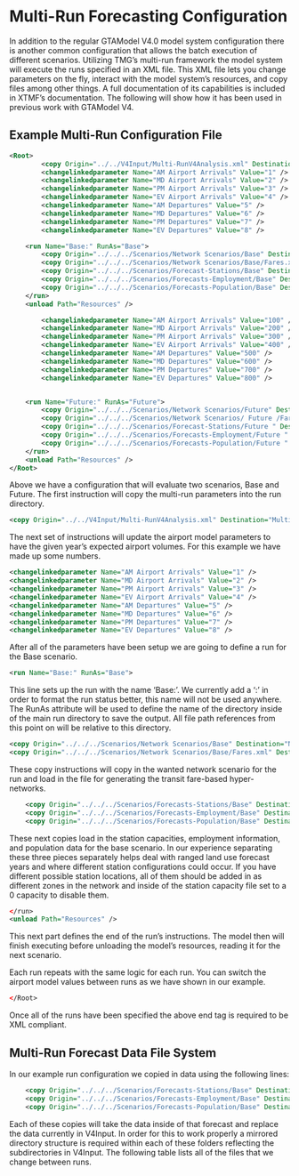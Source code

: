 # Multi-Run Forecasting Configuration

In addition to the regular GTAModel V4.0 model system configuration there is another common configuration that allows the batch execution of different scenarios.  Utilizing TMG’s multi-run framework the model system will execute the runs specified in an XML file.  This XML file lets you change parameters on the fly, interact with the model system’s resources, and copy files among other things.  A full documentation of its capabilities is included in XTMF’s documentation.  The following will show how it has been used in previous work with GTAModel V4.

## Example Multi-Run Configuration File

```xml
<Root>
        <copy Origin="../../V4Input/Multi-RunV4Analysis.xml" Destination="Multi-Run.xml" />
        <changelinkedparameter Name="AM Airport Arrivals" Value="1" />
        <changelinkedparameter Name="MD Airport Arrivals" Value="2" />
        <changelinkedparameter Name="PM Airport Arrivals" Value="3" />
        <changelinkedparameter Name="EV Airport Arrivals" Value="4" />
        <changelinkedparameter Name="AM Departures" Value="5" />
        <changelinkedparameter Name="MD Departures" Value="6" />
        <changelinkedparameter Name="PM Departures" Value="7" />
        <changelinkedparameter Name="EV Departures" Value="8" />

    <run Name="Base:" RunAs="Base">
        <copy Origin="../../../Scenarios/Network Scenarios/Base" Destination="Network Scenario" />
        <copy Origin="../../../Scenarios/Network Scenarios/Base/Fares.xml" Destination="../../../V4Input/Transit Fares/LastScenarioFares.xml" />
        <copy Origin="../../../Scenarios/Forecast-Stations/Base" Destination="../../../V4Input" />
        <copy Origin="../../../Scenarios/Forecasts-Employment/Base" Destination="../../../V4Input" />
        <copy Origin="../../../Scenarios/Forecasts-Population/Base" Destination="../../../V4Input" />
    </run>
    <unload Path="Resources" />

        <changelinkedparameter Name="AM Airport Arrivals" Value="100" />
        <changelinkedparameter Name="MD Airport Arrivals" Value="200" />
        <changelinkedparameter Name="PM Airport Arrivals" Value="300" />
        <changelinkedparameter Name="EV Airport Arrivals" Value="400" />
        <changelinkedparameter Name="AM Departures" Value="500" />
        <changelinkedparameter Name="MD Departures" Value="600" />
        <changelinkedparameter Name="PM Departures" Value="700" />
        <changelinkedparameter Name="EV Departures" Value="800" />


    <run Name="Future:" RunAs="Future">
        <copy Origin="../../../Scenarios/Network Scenarios/Future" Destination="Network Scenario" />
        <copy Origin="../../../Scenarios/Network Scenarios/ Future /Fares.xml" Destination="../../../V4Input/Transit Fares/LastScenarioFares.xml" />
        <copy Origin="../../../Scenarios/Forecast-Stations/Future " Destination="../../../V4Input" />
        <copy Origin="../../../Scenarios/Forecasts-Employment/Future " Destination="../../../V4Input" />
        <copy Origin="../../../Scenarios/Forecasts-Population/Future " Destination="../../../V4Input" />
    </run>
    <unload Path="Resources" />
</Root>
```

Above we have a configuration that will evaluate two scenarios, Base and Future.  The first instruction will copy the multi-run parameters into the run directory.

```xml
<copy Origin="../../V4Input/Multi-RunV4Analysis.xml" Destination="Multi-Run.xml" />
```

The next set of instructions will update the airport model parameters to have the given year’s expected airport volumes.  For this example we have made up some numbers.

```xml
<changelinkedparameter Name="AM Airport Arrivals" Value="1" />
<changelinkedparameter Name="MD Airport Arrivals" Value="2" />
<changelinkedparameter Name="PM Airport Arrivals" Value="3" />
<changelinkedparameter Name="EV Airport Arrivals" Value="4" />
<changelinkedparameter Name="AM Departures" Value="5" />
<changelinkedparameter Name="MD Departures" Value="6" />
<changelinkedparameter Name="PM Departures" Value="7" />
<changelinkedparameter Name="EV Departures" Value="8" />
```

After all of the parameters have been setup we are going to define a run for the Base scenario.

```xml
<run Name="Base:" RunAs="Base">
```

This line sets up the run with the name ‘Base:’.  We currently add a ‘:’ in order to format the run status better, this name will not be used anywhere.  The RunAs attribute will be used to define the name of the directory inside of the main run directory to save the output.  All file path references from this point on will be relative to this directory.

```xml
<copy Origin="../../../Scenarios/Network Scenarios/Base" Destination="Network Scenario" />
<copy Origin="../../../Scenarios/Network Scenarios/Base/Fares.xml" Destination="../../../V4Input/Transit Fares/LastScenarioFares.xml" />
```

These copy instructions will copy in the wanted network scenario for the run and load in the file for generating the transit fare-based hyper-networks.

```xml
    <copy Origin="../../../Scenarios/Forecasts-Stations/Base" Destination="../../../V4Input" />
    <copy Origin="../../../Scenarios/Forecasts-Employment/Base" Destination="../../../V4Input" />
    <copy Origin="../../../Scenarios/Forecasts-Population/Base" Destination="../../../V4Input" />
```

These next copies load in the station capacities, employment information, and population data for the base scenario.  In our experience separating these three pieces separately helps deal with ranged land use forecast years and where different station configurations could occur.  If you have different possible station locations, all of them should be added in as different zones in the network and inside of the station capacity file set to a 0 capacity to disable them.

```xml
</run>
<unload Path="Resources" />

```

This next part defines the end of the run’s instructions.  The model then will finish executing before unloading the model’s resources, reading it for the next scenario.

Each run repeats with the same logic for each run.  You can switch the airport model values between runs as we have shown in our example.  

```xml
</Root>
```

Once all of the runs have been specified the above end tag is required to be XML compliant.

## Multi-Run Forecast Data File System

In our example run configuration we copied in data using the following lines:

```xml
    <copy Origin="../../../Scenarios/Forecasts-Stations/Base" Destination="../../../V4Input" />
    <copy Origin="../../../Scenarios/Forecasts-Employment/Base" Destination="../../../V4Input" />
    <copy Origin="../../../Scenarios/Forecasts-Population/Base" Destination="../../../V4Input" />

```



Each of these copies will take the data inside of that forecast and replace the data currently in V4Input.  In order for this to work properly a mirrored directory structure is required within each of these folders reflecting the subdirectories in V4Input.  The following table lists all of the files that we change between runs.